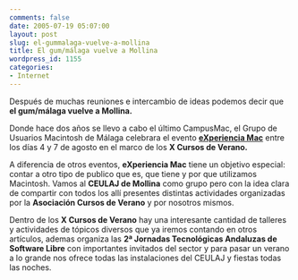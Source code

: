 ```yaml
---
comments: false
date: 2005-07-19 05:07:00
layout: post
slug: el-gummalaga-vuelve-a-mollina
title: El gum/málaga vuelve a Mollina
wordpress_id: 1155
categories:
- Internet
---
```


Después de muchas reuniones e intercambio de ideas podemos decir que **el gum/málaga vuelve a Mollina.**





Donde hace dos años se llevo a cabo el último CampusMac, el Grupo de Usuarios Macintosh de Málaga celebrara el evento [**eXperiencia Mac**](http://www.gummalaga.com/archives/2005/06/el_gummalaga_vu_1.html) entre los días 4 y 7 de agosto en el marco de los **X Cursos de Verano.**





A diferencia de otros eventos, **eXperiencia Mac** tiene un objetivo especial: contar a otro tipo de publico que es, que tiene y por que utilizamos Macintosh. Vamos al **CEULAJ de Mollina** como grupo pero con la idea clara de compartir con todos los allí presentes distintas actividades organizadas por la **Asociación Cursos de Verano** y por nosotros mismos.





Dentro de los **X Cursos de Verano** hay una
interesante cantidad de talleres y actividades de tópicos diversos que
ya iremos contando en otros artículos, ademas organiza las **2ª Jornadas Tecnológicas Andaluzas de Software Libre** con importantes invitados del sector y para pasar un verano a lo grande nos ofrece todas las instalaciones del CEULAJ y fiestas todas las noches.
